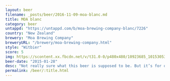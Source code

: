 ```yaml
---
layout: beer
filename: _posts/beer/2016-11-09-moa-blanc.md
title: MOA blanc
category: beer
untappd: "https://untappd.com/b/moa-brewing-company-blanc/7226"
country: "New Zealand"
brewery: "Moa Brewing Company"
breweryURL: "/brewery/moa-brewing-company.html"
style: "Witbier"
score: 5
img: https://scontent.xx.fbcdn.net/v/t31.0-0/p480x480/10923685_10153053839163745_7731660578628364886_o.jpg?_nc_cat=111&_nc_ohc=6Adr6AXBfHQAQnYUcIUbePpEGk2eOWrdsQt7SrGA3etUdyOgRJjyh-uxQ&_nc_ht=scontent.xx&oh=7d9adfea4a03479ab3c3ac440737565b&oe=5E88910A
beer-date: "2015-01-28"
desc: "Not really sure what this beer is supposed to be. But it’s for olympians"
permalink: /beer/:title.html
---
```

